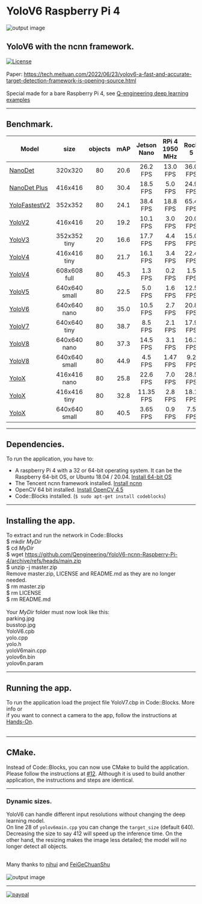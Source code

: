 # YoloV6 Raspberry Pi 4
![output image]( https://qengineering.eu/images/Parking_YoloV6.jpg )
## YoloV6 with the ncnn framework. <br/>
[![License](https://img.shields.io/badge/License-BSD%203--Clause-blue.svg)](https://opensource.org/licenses/BSD-3-Clause)<br/><br/>
Paper: https://tech.meituan.com/2022/06/23/yolov6-a-fast-and-accurate-target-detection-framework-is-opening-source.html<br/><br/>
Special made for a bare Raspberry Pi 4, see [Q-engineering deep learning examples](https://qengineering.eu/deep-learning-examples-on-raspberry-32-64-os.html)

------------

## Benchmark.
| Model  | size | objects | mAP | Jetson Nano | RPi 4 1950 MHz | Rock 5 |
| ------------- | :-----:  | :-----:  | :-----:  | :-------------:  | :-------------: | :-----: |
| [NanoDet](https://github.com/Qengineering/NanoDet-ncnn-Raspberry-Pi-4) | 320x320 | 80 | 20.6  |  26.2 FPS | 13.0 FPS | 36.0 FPS |
| [NanoDet Plus](https://github.com/Qengineering/NanoDetPlus-ncnn-Raspberry-Pi-4) | 416x416 | 80 | 30.4  |  18.5 FPS | 5.0 FPS | 24.9 FPS |
| [YoloFastestV2](https://github.com/Qengineering/YoloFastestV2-ncnn-Raspberry-Pi-4) | 352x352  | 80 | 24.1 |  38.4 FPS | 18.8 FPS | 65.4 FPS |
| [YoloV2](https://github.com/Qengineering/YoloV2-ncnn-Raspberry-Pi-4) | 416x416  | 20 | 19.2 |  10.1 FPS | 3.0 FPS | 20.0 FPS |
| [YoloV3](https://github.com/Qengineering/YoloV3-ncnn-Raspberry-Pi-4) | 352x352 tiny | 20 | 16.6 | 17.7 FPS | 4.4 FPS | 15.0 FPS |
| [YoloV4](https://github.com/Qengineering/YoloV4-ncnn-Raspberry-Pi-4) | 416x416 tiny | 80 | 21.7 | 16.1 FPS | 3.4 FPS | 22.4 FPS |
| [YoloV4](https://github.com/Qengineering/YoloV4-ncnn-Raspberry-Pi-4) | 608x608 full | 80 | 45.3 | 1.3 FPS | 0.2 FPS | 1.5 FPS |
| [YoloV5](https://github.com/Qengineering/YoloV5-ncnn-Raspberry-Pi-4) | 640x640 small| 80 | 22.5 | 5.0 FPS | 1.6 FPS | 12.5 FPS |
| [YoloV6](https://github.com/Qengineering/YoloV6-ncnn-Raspberry-Pi-4) | 640x640 nano | 80 | 35.0 | 10.5 FPS | 2.7 FPS | 20.8 FPS |
| [YoloV7](https://github.com/Qengineering/YoloV5-ncnn-Raspberry-Pi-4) | 640x640 tiny| 80 | 38.7 | 8.5 FPS | 2.1 FPS | 17.9 FPS |
| [YoloV8](https://github.com/Qengineering/YoloV8-ncnn-Raspberry-Pi-4) | 640x640 nano | 80 | 37.3 | 14.5 FPS | 3.1 FPS | 16.3 FPS |
| [YoloV8](https://github.com/Qengineering/YoloV8-ncnn-Raspberry-Pi-4) | 640x640 small | 80 | 44.9 | 4.5 FPS | 1.47 FPS | 9.2 FPS |
| [YoloX](https://github.com/Qengineering/YoloX-ncnn-Raspberry-Pi-4) | 416x416 nano | 80 | 25.8 | 22.6 FPS | 7.0 FPS | 28.5 FPS |
| [YoloX](https://github.com/Qengineering/YoloX-ncnn-Raspberry-Pi-4) | 416x416 tiny | 80 | 32.8 | 11.35 FPS | 2.8 FPS | 18.1 FPS |
| [YoloX](https://github.com/Qengineering/YoloX-ncnn-Raspberry-Pi-4) | 640x640 small | 80 | 40.5 | 3.65 FPS | 0.9 FPS | 7.5 FPS |

------------

## Dependencies.
To run the application, you have to:
- A raspberry Pi 4 with a 32 or 64-bit operating system. It can be the Raspberry 64-bit OS, or Ubuntu 18.04 / 20.04. [Install 64-bit OS](https://qengineering.eu/install-raspberry-64-os.html) <br/>
- The Tencent ncnn framework installed. [Install ncnn](https://qengineering.eu/install-ncnn-on-raspberry-pi-4.html) <br/>
- OpenCV 64 bit installed. [Install OpenCV 4.5](https://qengineering.eu/install-opencv-4.5-on-raspberry-64-os.html) <br/>
- Code::Blocks installed. (```$ sudo apt-get install codeblocks```)

------------

## Installing the app.
To extract and run the network in Code::Blocks <br/>
$ mkdir *MyDir* <br/>
$ cd *MyDir* <br/>
$ wget https://github.com/Qengineering/YoloV6-ncnn-Raspberry-Pi-4/archive/refs/heads/main.zip <br/>
$ unzip -j master.zip <br/>
Remove master.zip, LICENSE and README.md as they are no longer needed. <br/> 
$ rm master.zip <br/>
$ rm LICENSE <br/>
$ rm README.md <br/> <br/>
Your *MyDir* folder must now look like this: <br/> 
parking.jpg <br/>
busstop.jpg <br/>
YoloV6.cpb <br/>
yolo.cpp <br/>
yolo.h <br/>
yoloV6main.cpp <br/>
yolov6n.bin <br/>
yolov6n.param <br/>

------------

## Running the app.
To run the application load the project file YoloV7.cbp in Code::Blocks. More info or<br/> 
if you want to connect a camera to the app, follow the instructions at [Hands-On](https://qengineering.eu/deep-learning-examples-on-raspberry-32-64-os.html#HandsOn).<br/><br/>

------------

## CMake.
Instead of Code::Blocks, you can now use CMake to build the application.<br/>
Please follow the instructions at [#12](https://github.com/Qengineering/Face-Recognition-Raspberry-Pi-64-bits/issues/12). Although it is used to build another application, the instructions and steps are identical.

------------

### Dynamic sizes.
YoloV6 can handle different input resolutions without changing the deep learning model.<br/>
On line 28 of `yolov6main.cpp` you can change the `target_size` (default 640).<br/>
Decreasing the size to say 412 will speed up the inference time. On the other hand, the resizing makes the image less detailed; the model will no longer detect all objects.<br/><br/>

Many thanks to [nihui](https://github.com/nihui/) and [FeiGeChuanShu](https://github.com/FeiGeChuanShu)<br/><br/>
![output image]( https://qengineering.eu/images/Busstop_YoloV6.jpg )

------------

[![paypal](https://qengineering.eu/images/TipJarSmall4.png)](https://www.paypal.com/cgi-bin/webscr?cmd=_s-xclick&hosted_button_id=CPZTM5BB3FCYL) 


